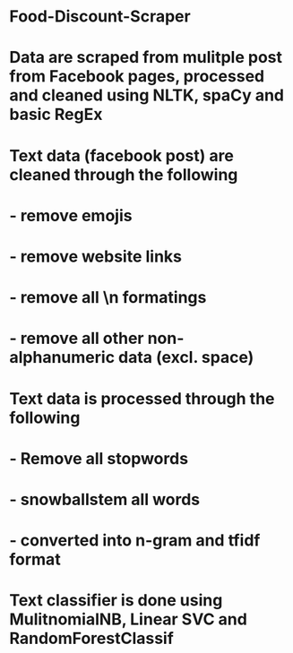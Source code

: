 # Food-Discount-Scraper

# Data are scraped from mulitple post from Facebook pages, processed and cleaned using NLTK, spaCy and basic RegEx
# Text data (facebook post) are cleaned through the following
# - remove emojis
# - remove website links
# - remove all \n formatings
# - remove all other non- alphanumeric data (excl. space)

# Text data is processed through the following
# - Remove all stopwords
# - snowballstem all words
# - converted into n-gram and tfidf format

# Text classifier is done using MulitnomialNB, Linear SVC and RandomForestClassif
